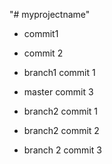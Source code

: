 "# myprojectname"

- commit1
- commit 2


- branch1 commit 1


- master commit 3


- branch2 commit 1

- branch2 commit 2
- branch 2 commit 3